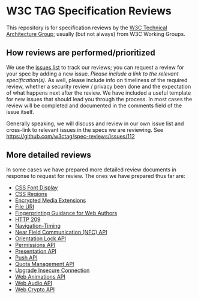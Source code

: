 # W3C TAG Specification Reviews
This repository is for specification reviews by the [W3C Technical Architecture Group](http://www.w3.org/2001/tag/); usually (but not always) from W3C Working Groups.

## How reviews are performed/prioritized
We use the [issues list](https://github.com/w3ctag/spec-reviews/issues) to track our reviews; you can request a review for your spec by adding a new issue. _Please include a link to the relevant specification(s)_. As well, please include info on timeliness of the required review, whether a security review / privacy been done and the expectation of what happens next after the review. We have included a useful template for new issues that should lead you through the process. In most cases the review will be completed and documented in the comments field of the issue itself.

Generally speaking, we will discuss and review in our own issue list and cross-link to relevant issues in the specs we are reviewing. See https://github.com/w3ctag/spec-reviews/issues/112

## More detailed reviews
In some cases we have prepared more detailed review documents in response to request for review. The ones we have prepared thus far are: 

 * [CSS Font Display](./2015/09/CSS-Font-Display.md)
 * [CSS Regions](./2015/01/CSS%20Regions.md)
 * [Encrypted Media Extensions](./2014/10/eme.md)
 * [File URI](./2015/07/file_uri.md)
 * [Fingerprinting Guidance for Web Authors](./2015/05/fingerprint.md)
 * [HTTP 209](./2014/04/http-209.md)
 * [Navigation-Timing](./2015/09/Navigation-Timing.md)
 * [Near Field Communication (NFC) API](./2015/10/nfc-feedback.md)
 * [Orientation Lock API](./2013/07/OrientationLock.md)
 * [Permissions API](./2015/03/Permissions.md)
 * [Presentation API](./2015/presentation-api.md)
 * [Push API](./2013/08/Push%20API.md)
 * [Quota Management API](./2014/02/quota-management-api.md)
 * [Upgrade Insecure Connection](./2015/04/Upgrade_Insecure.md)
 * [Web Animations API](./2013/10/Web%20Animations.md)
 * [Web Audio API](./2013/07/WebAudio.md)
 * [Web Crypto API](./2013/11/WebCrypto.md)

